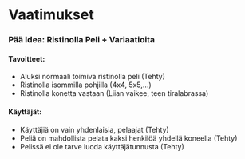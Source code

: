 # Vaatimukset

### Pää Idea: Ristinolla Peli + Variaatioita

#### Tavoitteet:

* Aluksi normaali toimiva ristinolla peli (Tehty)
* Ristinolla isommilla pohjilla (4x4, 5x5,...)
* Ristinolla konetta vastaan (Liian vaikee, teen tiralabrassa)

#### Käyttäjät: 

* Käyttäjiä on vain yhdenlaisia, pelaajat (Tehty)
* Peliä on mahdollista pelata kaksi henkilöä yhdellä koneella (Tehty)
* Pelissä ei ole tarve luoda käyttäjätunnusta (Tehty)
